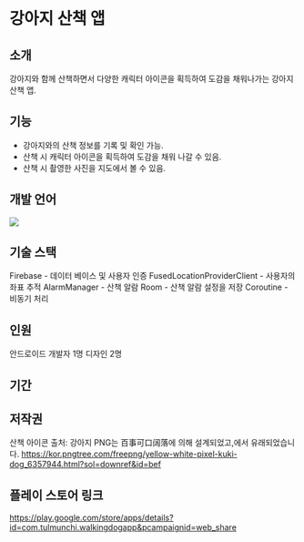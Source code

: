 # 강아지 산책 앱

## 소개
강아지와 함께 산책하면서 다양한 캐릭터 아이콘을 획득하여 도감을 채워나가는 강아지 산책 앱.

## 기능
   - 강아지와의 산책 정보를 기록 및 확인 가능.
   - 산책 시 캐릭터 아이콘을 획득하여 도감을 채워 나갈 수 있음. 
   - 산책 시 촬영한 사진을 지도에서 볼 수 있음.

## 개발 언어 
   <img src="https://img.shields.io/badge/kotlin-7F52FF?style=flat&logo=kotlin&logoColor=white"/>	

## 기술 스택
   Firebase - 데이터 베이스 및 사용자 인증
   FusedLocationProviderClient - 사용자의 좌표 추적
   AlarmManager - 산책 알람
   Room - 산책 알람 설정을 저장
   Coroutine - 비동기 처리

## 인원
   안드로이드 개발자 1명
   디자인 2명

## 기간
   

## 저작권
산책 아이콘 출처: 강아지 PNG는 百事可口阔落에 의해 설계되었고,에서 유래되었습니다. https://kor.pngtree.com/freepng/yellow-white-pixel-kuki-dog_6357944.html?sol=downref&id=bef

## 플레이 스토어 링크
https://play.google.com/store/apps/details?id=com.tulmunchi.walkingdogapp&pcampaignid=web_share
